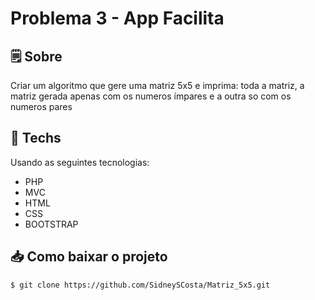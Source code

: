 # Problema 3 - App Facilita

## 🗒 Sobre
Criar um algoritmo que gere uma matriz 5x5 e imprima: toda a matriz, a matriz gerada apenas com os numeros ímpares  e a outra so com os numeros pares

## 🚀 Techs
Usando as seguintes tecnologias:
- PHP
- MVC 
- HTML
- CSS
- BOOTSTRAP 

## 📥 Como baixar o projeto

```bash
$ git clone https://github.com/SidneySCosta/Matriz_5x5.git
```
